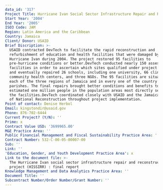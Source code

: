 ```yaml
---
data_id: '317'
Project Title: Hurricane Ivan Social Sector Infrastructure Repair and Reconstruction
Start Year: '2004'
End Year: '2005'
ISO3 Code: JAM
Region: Latin America and the Caribbean
Country: Jamaica
Client/ Donor: USAID
Brief Discription: >-
  USAID contracted DevTech to facilitate the rapid reconstruction and
  refurbishment of education and health facilities that were damaged by
  Hurricane Ivan during 2004. The project restored 95 facilities to
  pre-hurricane conditions or better.DevTech conducted nearly 150 assessments of
  facilities in order to ascertain which sites qualified under project criteria,
  and eventually repaired 26 schools, including one university, 66 clinics or
  community health centers, and three NGOs. The 95 facilities are situated in
  each of the three regions of Jamaica and in every one of the country’s 14
  parishes. The final repairs brought better conditions and benefits to an
  estimated one million people in the population areas most directly served by
  the facilities.DevTech coordinated closely with USAID and the Jamaican Office
  of National Reconstruction throughout project implementation.
Point of contact: Denise Herbol
Email: kingstondir@usaid.gov
Phone: 876-702-6444
Current Project? (Y/N): ''
Prime: x
Contract Value USD: '3699965.00'
M&E Practice Area: ''
Public Financial Management and Fiscal Sustainability Practice Area: ''
Contract Number: 532-C-00-05-00007-00
Sub: ''
Link: ''
'Education, Gender, and Youth Development Practice Area': x
Link to the document file: >-
  The Hurricane Ivan social sector infrastructure repair and reconstruction
  project (HISSIRR) : final report
Knowledge Management and Data Analytics Practice Area: ''
Document Title: ''
Subcontract Number/Order Number/Grant Number: ''
---
```

